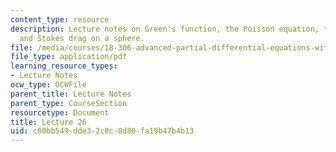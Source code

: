 ```yaml
---
content_type: resource
description: Lecture notes on Green's function, the Poisson equation, the Stokes equation,
  and Stokes drag on a sphere.
file: /media/courses/18-306-advanced-partial-differential-equations-with-applications-fall-2009/c60bb549dde32c0c8d80fa19b47b4b13_MIT18_306f09_lec26.pdf
file_type: application/pdf
learning_resource_types:
- Lecture Notes
ocw_type: OCWFile
parent_title: Lecture Notes
parent_type: CourseSection
resourcetype: Document
title: Lecture 26
uid: c60bb549-dde3-2c0c-8d80-fa19b47b4b13
---
```

